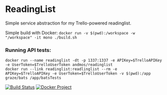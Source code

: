 # ReadingList
 Simple service abstraction for my Trello-powered readinglist.

Simple build with Docker: `docker run -v $(pwd):/workspace -w "/workspace" -it mono ./build.sh`

### Running API tests:
```
docker run --name readinglist -dt -p 1337:1337 -e APIKey=$TrelloAPIKey -e UserToken=$TrelloUserToken andmos/readinglist
docker run --link readinglist:readlinglist --rm -e APIKey=$TrelloAPIKey -e UserToken=$TrelloUserToken -v $(pwd):/app graze/bats /app/batsTests
```

[![Build Status](https://travis-ci.org/andmos/ReadingList.svg?branch=master)](https://travis-ci.org/andmos/ReadingList)
[![Docker Project](https://img.shields.io/docker/pulls/andmos/readinglist.svg)](https://hub.docker.com/r/andmos/readinglist/)

